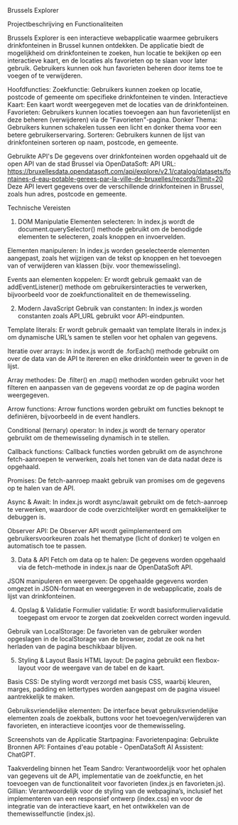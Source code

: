 Brussels Explorer

Projectbeschrijving en Functionaliteiten

Brussels Explorer is een interactieve webapplicatie waarmee gebruikers drinkfonteinen in Brussel kunnen ontdekken. De applicatie biedt de mogelijkheid om drinkfonteinen te zoeken, hun locatie te bekijken op een interactieve kaart, en de locaties als favorieten op te slaan voor later gebruik. Gebruikers kunnen ook hun favorieten beheren door items toe te voegen of te verwijderen.
 
Hoofdfuncties:
Zoekfunctie: Gebruikers kunnen zoeken op locatie, postcode of gemeente om specifieke drinkfonteinen te vinden.
Interactieve Kaart: Een kaart wordt weergegeven met de locaties van de drinkfonteinen.
Favorieten: Gebruikers kunnen locaties toevoegen aan hun favorietenlijst en deze beheren (verwijderen) via de "Favorieten"-pagina.
Donker Thema: Gebruikers kunnen schakelen tussen een licht en donker thema voor een betere gebruikerservaring.
Sorteren: Gebruikers kunnen de lijst van drinkfonteinen sorteren op naam, postcode, en gemeente.
 
Gebruikte API's
De gegevens over drinkfonteinen worden opgehaald uit de open API van de stad Brussel via OpenDataSoft:
API URL: https://bruxellesdata.opendatasoft.com/api/explore/v2.1/catalog/datasets/fontaines-d-eau-potable-gerees-par-la-ville-de-bruxelles/records?limit=20
Deze API levert gegevens over de verschillende drinkfonteinen in Brussel, zoals hun adres, postcode en gemeente.
 
 
 
Technische Vereisten
1. DOM Manipulatie
Elementen selecteren: In index.js wordt de document.querySelector() methode gebruikt om de benodigde elementen te selecteren, zoals knoppen en invoervelden.

Elementen manipuleren: In index.js worden geselecteerde elementen aangepast, zoals het wijzigen van de tekst op knoppen en het toevoegen van of verwijderen van klassen (bijv. voor themewisseling).

Events aan elementen koppelen: Er wordt gebruik gemaakt van de addEventListener() methode om gebruikersinteracties te verwerken, bijvoorbeeld voor de zoekfunctionaliteit en de themewisseling.

2. Modern JavaScript
Gebruik van constanten: In index.js worden constanten zoals API_URL gebruikt voor API-eindpunten.

Template literals: Er wordt gebruik gemaakt van template literals in index.js om dynamische URL’s samen te stellen voor het ophalen van gegevens.

Iteratie over arrays: In index.js wordt de .forEach() methode gebruikt om over de data van de API te itereren en elke drinkfontein weer te geven in de lijst.

Array methodes: De .filter() en .map() methoden worden gebruikt voor het filteren en aanpassen van de gegevens voordat ze op de pagina worden weergegeven.

Arrow functions: Arrow functions worden gebruikt om functies beknopt te definiëren, bijvoorbeeld in de event handlers.

Conditional (ternary) operator: In index.js wordt de ternary operator gebruikt om de themewisseling dynamisch in te stellen.

Callback functions: Callback functies worden gebruikt om de asynchrone fetch-aanroepen te verwerken, zoals het tonen van de data nadat deze is opgehaald.

Promises: De fetch-aanroep maakt gebruik van promises om de gegevens op te halen van de API.

Async & Await: In index.js wordt async/await gebruikt om de fetch-aanroep te verwerken, waardoor de code overzichtelijker wordt en gemakkelijker te debuggen is.

Observer API: De Observer API wordt geïmplementeerd om gebruikersvoorkeuren zoals het thematype (licht of donker) te volgen en automatisch toe te passen.

3. Data & API
Fetch om data op te halen: De gegevens worden opgehaald via de fetch-methode in index.js naar de OpenDataSoft API.

JSON manipuleren en weergeven: De opgehaalde gegevens worden omgezet in JSON-formaat en weergegeven in de webapplicatie, zoals de lijst van drinkfonteinen.

4. Opslag & Validatie
Formulier validatie: Er wordt basisformuliervalidatie toegepast om ervoor te zorgen dat zoekvelden correct worden ingevuld.

Gebruik van LocalStorage: De favorieten van de gebruiker worden opgeslagen in de localStorage van de browser, zodat ze ook na het herladen van de pagina beschikbaar blijven.

5. Styling & Layout
Basis HTML layout: De pagina gebruikt een flexbox-layout voor de weergave van de tabel en de kaart.

Basis CSS: De styling wordt verzorgd met basis CSS, waarbij kleuren, marges, padding en lettertypes worden aangepast om de pagina visueel aantrekkelijk te maken.

Gebruiksvriendelijke elementen: De interface bevat gebruiksvriendelijke elementen zoals de zoekbalk, buttons voor het toevoegen/verwijderen van favorieten, en interactieve icoontjes voor de themewisseling.
 
 
 
Screenshots van de Applicatie
Startpagina:
Favorietenpagina:
Gebruikte Bronnen
API: Fontaines d'eau potable - OpenDataSoft
AI Assistent: ChatGPT.
 
Taakverdeling binnen het Team
Sandro: Verantwoordelijk voor het ophalen van gegevens uit de API, implementatie van de zoekfunctie, en het toevoegen van de functionaliteit voor favorieten (index.js en favorieten.js).
Gillian: Verantwoordelijk voor de styling van de webpagina’s, inclusief het implementeren van een responsief ontwerp (index.css) en
voor de integratie van de interactieve kaart, en het ontwikkelen van de themewisselfunctie (index.js).
